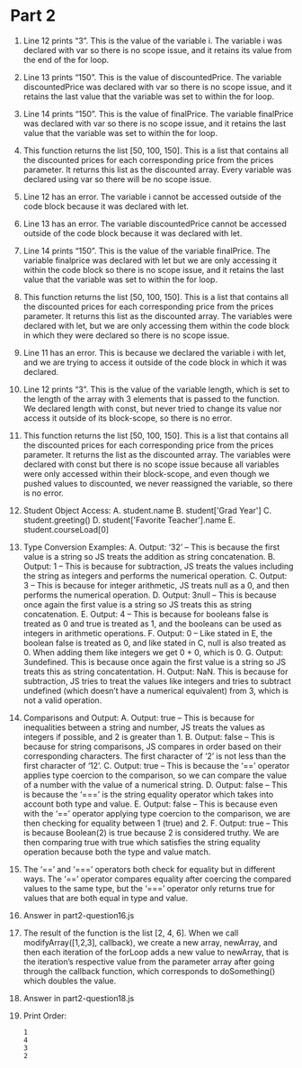 # Part 2

1. Line 12 prints “3”. This is the value of the variable i. The variable i was declared with var so there is no scope issue, and it retains its value from the end of the for loop.
2. Line 13 prints “150”. This is the value of discountedPrice. The variable discountedPrice was declared with var so there is no scope issue, and it retains the last value that the variable was set to within the for loop.
3. Line 14 prints “150”. This is the value of finalPrice. The variable finalPrice was declared with var so there is no scope issue, and it retains the last value that the variable was set to within the for loop.
4. This function returns the list [50, 100, 150]. This is a list that contains all the discounted prices for each corresponding price from the prices parameter. It returns this list as the discounted array. Every variable was declared using var so there will be no scope issue.
5. Line 12 has an error. The variable i cannot be accessed outside of the code block because it was declared with let.
6. Line 13 has an error. The variable discountedPrice cannot be accessed outside of the code block because it was declared with let.
7. Line 14 prints “150”. This is the value of the variable finalPrice. The variable finalprice was declared with let but we are only accessing it within the code block so there is no scope issue, and it retains the last value that the variable was set to within the for loop.
8. This function returns the list [50, 100, 150]. This is a list that contains all the discounted prices for each corresponding price from the prices parameter. It returns this list as the discounted array. The variables were declared with let, but we are only accessing them within the code block in which they were declared so there is no scope issue.
9. Line 11 has an error. This is because we declared the variable i with let, and we are trying to access it outside of the code block in which it was declared.
10. Line 12 prints “3”. This is the value of the variable length, which is set to the length of the array with 3 elements that is passed to the function. We declared length with const, but never tried to change its value nor access it outside of its block-scope, so there is no error.
11. This function returns the list [50, 100, 150]. This is a list that contains all the discounted prices for each corresponding price from the prices parameter. It returns the list as the discounted array. The variables were declared with const but there is no scope issue because all variables were only accessed within their block-scope, and even though we pushed values to discounted, we never reassigned the variable, so there is no error.
12. Student Object Access:
    A. student.name
    B. student['Grad Year']
    C. student.greeting()
    D. student['Favorite Teacher'].name
    E. student.courseLoad[0]
13. Type Conversion Examples:
    A. Output: ‘32’ – This is because the first value is a string so JS treats the addition as string concatenation.
    B. Output: 1 – This is because for subtraction, JS treats the values including the string as integers and performs the numerical operation.
    C. Output: 3 – This is because for integer arithmetic, JS treats null as a 0, and then performs the numerical operation.
    D. Output: 3null – This is because once again the first value is a string so JS treats this as string concatenation.
    E. Output: 4 – This is because for booleans false is treated as 0 and true is treated as 1, and the booleans can be used as integers in arithmetic operations.
    F. Output: 0 – Like stated in E, the boolean false is treated as 0, and like stated in C, null is also treated as 0. When adding them like integers we get 0 + 0, which is 0.
    G. Output: 3undefined. This is because once again the first value is a string so JS treats this as string concatentation.
    H. Output: NaN. This is because for subtraction, JS tries to treat the values like integers and tries to subtract undefined (which doesn’t have a numerical equivalent) from 3, which is not a valid operation.
14. Comparisons and Output:
    A. Output: true – This is because for inequalities between a string and number, JS treats the values as integers if possible, and 2 is greater than 1.
    B. Output: false – This is because for string comparisons, JS compares in order based on their corresponding characters. The first character of ‘2’ is not less than the first character of ‘12’.
    C. Output: true – This is because the ‘==’ operator applies type coercion to the comparison, so we can compare the value of a number with the value of a numerical string.
    D. Output: false – This is because the ‘===’ is the string equality operator which takes into account both type and value.
    E. Output: false – This is because even with the ‘==’ operator applying type coercion to the comparison, we are then checking for equality between 1 (true) and 2.
    F. Output: true – This is because Boolean(2) is true because 2 is considered truthy. We are then comparing true with true which satisfies the string equality operation because both the type and value match.
15. The ‘==’ and ‘===’ operators both check for equality but in different ways. The ‘==’ operator compares equality after coercing the compared values to the same type, but the ‘===’ operator only returns true for values that are both equal in type and value.
16. Answer in part2-question16.js
17. The result of the function is the list [2, 4, 6]. When we call modifyArray([1,2,3], callback), we create a new array, newArray, and then each iteration of the forLoop adds a new value to newArray, that is the iteration’s respective value from the parameter array after going through the callback function, which corresponds to doSomething() which doubles the value.
18. Answer in part2-question18.js
19. Print Order:
    
        1
        4
        3
        2
